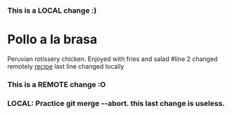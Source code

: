 ### This is a LOCAL change :)
# Pollo a la brasa
Peruvian rotissery chicken. Enjoyed with fries and salad #line 2 changed remotely
[recipe](https://www.daringgourmet.com/pollo-la-brasa-peruvian-roasted-chicken/)
last line changed locally
### This is a REMOTE change :O
### LOCAL: Practice git merge --abort. this last change is useless.